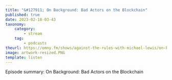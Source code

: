 ```yaml
---
title: "&#127911; On Background: Bad Actors on the Blockchain"
published: true
date: 2023-02-18-03-43
taxonomy:
    category:
        - stream
    tag:
        - podcasts
theurl: https://omny.fm/shows/against-the-rules-with-michael-lewis/on-background-bad-actors-on-the-blockchain
image: artwork-resized.PNG
template: listen
---
```


Episode summary: On Background: Bad Actors on the Blockchain
